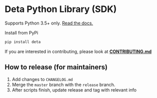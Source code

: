 # Deta Python Library (SDK)

Supports Python 3.5+ only. [Read the docs.](https://deta.space/docs/en/reference/base/sdk)  

Install from PyPi

```sh
pip install deta
```

If you are interested in contributing, please look at [**CONTRIBUTING.md**](CONTRIBUTING.md)

## How to release (for maintainers)
1. Add changes to `CHANGELOG.md`
2. Merge the `master` branch with the `release` branch.
3. After scripts finish, update release and tag with relevant info
